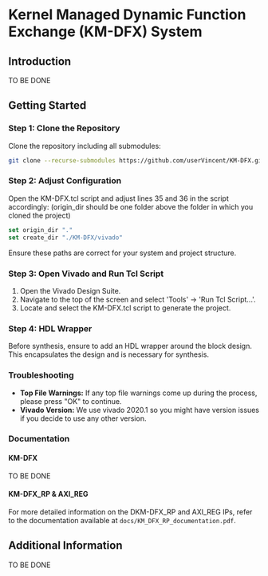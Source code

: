 # Kernel Managed Dynamic Function Exchange (KM-DFX) System

## Introduction
TO BE DONE

## Getting Started

### Step 1: Clone the Repository

Clone the repository including all submodules:

```bash
git clone --recurse-submodules https://github.com/userVincent/KM-DFX.git
```

### Step 2: Adjust Configuration

Open the KM-DFX.tcl script and adjust lines 35 and 36 in the script accordingly:
(origin_dir should be one folder above the folder in which you cloned the project)

```tcl
set origin_dir "."
set create_dir "./KM-DFX/vivado"
```

Ensure these paths are correct for your system and project structure.

### Step 3: Open Vivado and Run Tcl Script

1. Open the Vivado Design Suite.
2. Navigate to the top of the screen and select 'Tools' -> 'Run Tcl Script...'.
3. Locate and select the KM-DFX.tcl script to generate the project.

### Step 4: HDL Wrapper

Before synthesis, ensure to add an HDL wrapper around the block design. This encapsulates the design and is necessary for synthesis.

### Troubleshooting

- **Top File Warnings:** If any top file warnings come up during the process, please press "OK" to continue.
- **Vivado Version:** We use vivado 2020.1 so you might have version issues if you decide to use any other version.

### Documentation
#### KM-DFX
TO BE DONE
#### KM-DFX_RP & AXI_REG
For more detailed information on the DKM-DFX_RP and AXI_REG IPs, refer to the documentation available at `docs/KM_DFX_RP_documentation.pdf`.

## Additional Information
TO BE DONE
